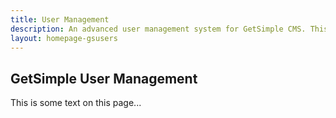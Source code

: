 ```yaml
---
title: User Management
description: An advanced user management system for GetSimple CMS. This great plugin has a never-before-seen groups management feature, and the ability for an unlimited number of integrated plugins.
layout: homepage-gsusers
---
```


## GetSimple User Management
This is some text on this page...
